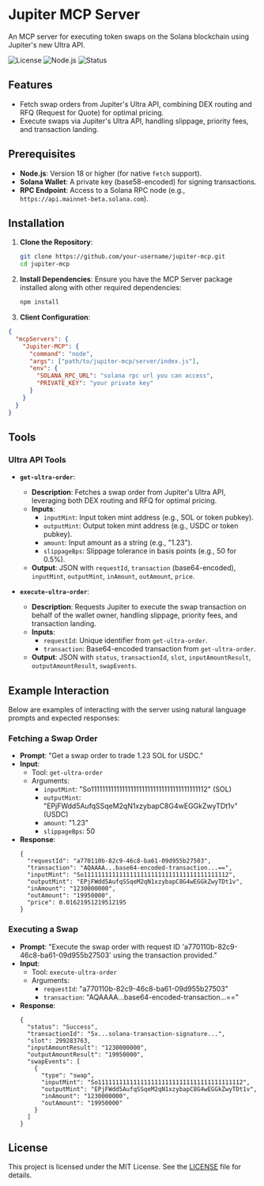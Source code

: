 # Jupiter MCP Server

An MCP server for executing token swaps on the Solana blockchain using Jupiter's new Ultra API. 

![License](https://img.shields.io/badge/license-MIT-blue.svg)
![Node.js](https://img.shields.io/badge/Node.js-18.x-green.svg)
![Status](https://img.shields.io/badge/status-active-brightgreen.svg)

## Features

- Fetch swap orders from Jupiter's Ultra API, combining DEX routing and RFQ (Request for Quote) for optimal pricing.
- Execute swaps via Jupiter's Ultra API, handling slippage, priority fees, and transaction landing.


## Prerequisites

- **Node.js**: Version 18 or higher (for native `fetch` support).
- **Solana Wallet**: A private key (base58-encoded) for signing transactions.
- **RPC Endpoint**: Access to a Solana RPC node (e.g., `https://api.mainnet-beta.solana.com`).

## Installation

1. **Clone the Repository**:
   ```bash
   git clone https://github.com/your-username/jupiter-mcp.git
   cd jupiter-mcp
   ```

2. **Install Dependencies**:
   Ensure you have the MCP Server package installed along with other required dependencies:
   ```bash
   npm install
   ```

3. **Client Configuration**:

```json
{
  "mcpServers": {
    "Jupiter-MCP": {
      "command": "node",
      "args": ["path/to/jupiter-mcp/server/index.js"],
      "env": {
        "SOLANA_RPC_URL": "solana rpc url you can access",
        "PRIVATE_KEY": "your private key"
      }
    }
  }
}
```

## Tools

### Ultra API Tools
- **`get-ultra-order`**:
  - **Description**: Fetches a swap order from Jupiter's Ultra API, leveraging both DEX routing and RFQ for optimal pricing.
  - **Inputs**: 
    - `inputMint`: Input token mint address (e.g., SOL or token pubkey).
    - `outputMint`: Output token mint address (e.g., USDC or token pubkey).
    - `amount`: Input amount as a string (e.g., "1.23").
    - `slippageBps`: Slippage tolerance in basis points (e.g., 50 for 0.5%). 
  - **Output**: JSON with `requestId`, `transaction` (base64-encoded), `inputMint`, `outputMint`, `inAmount`, `outAmount`, `price`.

- **`execute-ultra-order`**:
  - **Description**: Requests Jupiter to execute the swap transaction on behalf of the wallet owner, handling slippage, priority fees, and transaction landing.
  - **Inputs**: 
    - `requestId`: Unique identifier from `get-ultra-order`.
    - `transaction`: Base64-encoded transaction from `get-ultra-order`.
  - **Output**: JSON with `status`, `transactionId`, `slot`, `inputAmountResult`, `outputAmountResult`, `swapEvents`.

## Example Interaction

Below are examples of interacting with the server using natural language prompts and expected responses:

### Fetching a Swap Order
- **Prompt**: "Get a swap order to trade 1.23 SOL for USDC."
- **Input**: 
  - Tool: `get-ultra-order`
  - Arguments: 
    - `inputMint`: "So11111111111111111111111111111111111111112" (SOL)
    - `outputMint`: "EPjFWdd5AufqSSqeM2qN1xzybapC8G4wEGGkZwyTDt1v" (USDC)
    - `amount`: "1.23"
    - `slippageBps`: 50
- **Response**:
  ```
  {
    "requestId": "a770110b-82c9-46c8-ba61-09d955b27503",
    "transaction": "AQAAAA...base64-encoded-transaction...==",
    "inputMint": "So11111111111111111111111111111111111111112",
    "outputMint": "EPjFWdd5AufqSSqeM2qN1xzybapC8G4wEGGkZwyTDt1v",
    "inAmount": "1230000000",
    "outAmount": "19950000",
    "price": 0.01621951219512195
  }
  ```

### Executing a Swap
- **Prompt**: "Execute the swap order with request ID 'a770110b-82c9-46c8-ba61-09d955b27503' using the transaction provided."
- **Input**: 
  - Tool: `execute-ultra-order`
  - Arguments: 
    - `requestId`: "a770110b-82c9-46c8-ba61-09d955b27503"
    - `transaction`: "AQAAAA...base64-encoded-transaction...=="
- **Response**:
  ```
  {
    "status": "Success",
    "transactionId": "5x...solana-transaction-signature...",
    "slot": 299283763,
    "inputAmountResult": "1230000000",
    "outputAmountResult": "19950000",
    "swapEvents": [
      {
        "type": "swap",
        "inputMint": "So11111111111111111111111111111111111111112",
        "outputMint": "EPjFWdd5AufqSSqeM2qN1xzybapC8G4wEGGkZwyTDt1v",
        "inAmount": "1230000000",
        "outAmount": "19950000"
      }
    ]
  }
  ```


## License

This project is licensed under the MIT License. See the [LICENSE](LICENSE) file for details.


